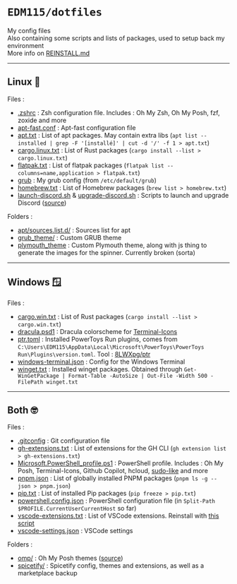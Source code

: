 # `EDM115/dotfiles`
My config files  
Also containing some scripts and lists of packages, used to setup back my environment  
More info on [REINSTALL.md](./REINSTALL.md)

---

## Linux :penguin:

Files :
- [.zshrc](.zshrc) : Zsh configuration file. Includes : Oh My Zsh, Oh My Posh, fzf, zoxide and more
- [apt-fast.conf](apt-fast.conf) : Apt-fast configuration file
- [apt.txt](apt.txt) : List of apt packages. May contain extra libs (`apt list --installed | grep -F '[installé]' | cut -d '/' -f 1 > apt.txt`)
- [cargo.linux.txt](cargo.linux.txt) : List of Rust packages (`cargo install --list > cargo.linux.txt`)
- [flatpak.txt](flatpak.txt) : List of flatpak packages (`flatpak list --columns=name,application > flatpak.txt`)
- [grub](./grub) : My grub config (from `/etc/default/grub`)
- [homebrew.txt](homebrew.txt) : List of Homebrew packages (`brew list > homebrew.txt`)
- [launch-discord.sh](launch-discord.sh) & [upgrade-discord.sh](upgrade-discord.sh) : Scripts to launch and upgrade Discord ([source](https://gist.github.com/EDM115/5b6918c4433de7038588c78d602f7de5))

Folders :
- [apt/sources.list.d/](apt/sources.list.d/) : Sources list for apt
- [grub_theme/](grub_theme/) : Custom GRUB theme
- [plymouth_theme](plymouth_theme/) : Custom Plymouth theme, along with js thing to generate the images for the spinner. Currently broken (sorta)

---

## Windows :window:

Files :
- [cargo.win.txt](cargo.win.txt) : List of Rust packages (`cargo install --list > cargo.win.txt`)
- [dracula.psd1](dracula.psd1) : Dracula colorscheme for [Terminal-Icons](https://github.com/devblackops/Terminal-Icons)
- [ptr.toml](ptr.toml) : Installed PowerToys Run plugins, comes from `C:\Users\EDM115\AppData\Local\Microsoft\PowerToys\PowerToys Run\Plugins\version.toml`. Tool : [8LWXpg/ptr](https://github.com/8LWXpg/ptr)
- [windows-terminal.json](windows-terminal.json) : Config for the Windows Terminal
- [winget.txt](winget.txt) : Installed winget packages. Obtained through `Get-WinGetPackage | Format-Table -AutoSize | Out-File -Width 500 -FilePath winget.txt`

---

## Both :nerd_face:

Files :
- [.gitconfig](.gitconfig) : Git configuration file
- [gh-extensions.txt](gh-extensions.txt) : List of extensions for the GH CLI (`gh extension list > gh-extensions.txt`)
- [Microsoft.PowerShell_profile.ps1](Microsoft.PowerShell_profile.ps1) : PowerShell profile. Includes : Oh My Posh, Terminal-Icons, Github Copilot, hcloud, [sudo-like](https://gist.github.com/EDM115/daff204ae4bb19f0a90291d036e433ed) and more
- [pnpm.json](pnpm.json) : List of globally installed PNPM packages (`pnpm ls -g --json > pnpm.json`)
- [pip.txt](pip.txt) : List of installed Pip packages (`pip freeze > pip.txt`)
- [powershell.config.json](powershell.config.json) : PowerShell configuration file (in `Split-Path $PROFILE.CurrentUserCurrentHost` so far)
- [vscode-extensions.txt](vscode-extensions.txt) : List of VSCode extensions. Reinstall with [this script](https://gist.github.com/EDM115/7f90913892cf5dd0e5141316ea37b261)
- [vscode-settings.json](vscode-settings.json) : VSCode settings

Folders :
- [omp/](omp/) : Oh My Posh themes ([source](https://github.com/EDM115/EDM115-ohmyposh-theme))
- [spicetify/](spicetify/) : Spicetify config, themes and extensions, as well as a marketplace backup
